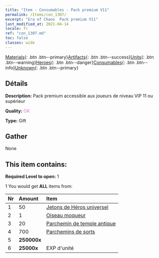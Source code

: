 ```yaml
---
title: "Item - Consumables - Pack premium V11"
permalink: /Items/con_1307/
excerpt: "Era of Chaos  Pack premium V11"
last_modified_at: 2021-04-14
locale: fr
ref: "con_1307.md"
toc: false
classes: wide
---
```

 [Materials](/fr/Items/){: .btn .btn--primary}[Artifacts](/fr/Items/Artifacts/){: .btn .btn--success}[Units](/fr/Items/Units/){: .btn .btn--warning}[Heroes](/fr/Items/Heroes/){: .btn .btn--danger}[Consumables](/fr/Items/Consumables/){: .btn .btn--info}[Unknown](/fr/Items/Unknown/){: .btn .btn--primary}

## Détails
 **Description:** Pack premium accessible aux joueurs de niveau VIP 11 ou supérieur

 **Quality:** <span style="color: #DA70D6">OK</span>

 **Type:** Gift

## Gather

  None

## This item contains:

 **Required Level to open:** 1

 1 You would get **ALL** items  from:

  | Nr | Amount |     Item    |
  |:---|:-------|:------------|
  | 1 | 50 | [Jetons de Héros universel](/fr/Items/her_358/) | 
  | 2 | 1 | [Oiseau moqueur](/fr/Items/art_132/) | 
  | 3 | 20 | [Parchemin de temple antique](/fr/Items/con_697/) | 
  | 4 | 700 | [Parchemins de sorts](/fr/Items/con_694/) | 
  | 5 |  **250000x** | <i class="fas fa-coins"/> |  | 
  | 6 |  **25000x** | EXP d'unité |  | 
